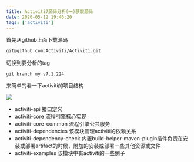 ```yaml
---
title: Activiti7源码分析(一)获取源码
date: 2020-05-12 19:46:20
tags: ['activiti']
---
```

首先从github上面下载源码
```bash
git@github.com:Activiti/Activiti.git
```
切换到要分析的tag
```
git branch my v7.1.224
```
来简单的看一下activiti的项目结构

![](/images/Activiti7源码分析-一-获取源码/2020-05-12-20-05-57.png)


- activiti-api 接口定义
- activiti-core 流程引擎核心实现
- activiti-core-common 流程引擎公共服务
- activiti-dependencies 该模块管理activiti的依赖关系
- activiti-dependency-check 内置build-helper-maven-plugin插件负责在安装或部署artifact的时候，附加的安装或部署一些其他资源或文件
- activiti-examples 该模块中有activiti的一些例子


